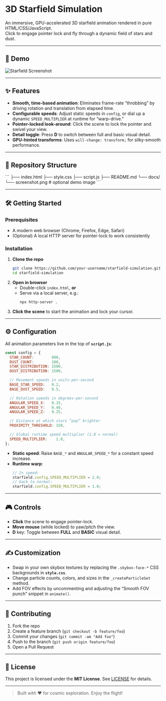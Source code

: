 # 3D Starfield Simulation

An immersive, GPU-accelerated 3D starfield animation rendered in pure HTML/CSS/JavaScript.  
Click to engage pointer lock and fly through a dynamic field of stars and dust.

---

## 🚀 Demo

![Starfield Screenshot](docs/screenshot.png)

---

## ✨ Features

- **Smooth, time-based animation**: Eliminates frame-rate “throbbing” by driving rotation and translation from elapsed time.  
- **Configurable speeds**: Adjust static speeds in `config`, or dial up a dynamic `SPEED_MULTIPLIER` at runtime for “warp-drive.”  
- **Pointer-locked look-around**: Click the scene to lock the pointer and swivel your view.  
- **Detail toggle**: Press **D** to switch between full and basic visual detail.  
- **GPU-hinted transforms**: Uses `will-change: transform;` for silky-smooth performance.

---

## 📁 Repository Structure

\`\`\`
├── index.html
├── style.css
├── script.js
├── README.md
└── docs/
    └── screenshot.png   # optional demo image
\`\`\`

---

## 🛠️ Getting Started

### Prerequisites

- A modern web browser (Chrome, Firefox, Edge, Safari)
- (Optional) A local HTTP server for pointer-lock to work consistently

### Installation

1. **Clone the repo**  
   ```bash
   git clone https://github.com/your-username/starfield-simulation.git
   cd starfield-simulation
   ```
2. **Open in browser**  
   - Double-click `index.html`, **or**  
   - Serve via a local server, e.g.:  
     ```bash
     npx http-server .
     ```
3. **Click the scene** to start the animation and lock your cursor.

---

## ⚙️ Configuration

All animation parameters live in the top of **`script.js`**:

```js
const config = {
  STAR_COUNT:        800,
  DUST_COUNT:        100,
  STAR_DISTRIBUTION: 1500,
  DUST_DISTRIBUTION: 1500,

  // Movement speeds in units-per-second
  BASE_STAR_SPEED:   0.2,
  BASE_DUST_SPEED:   0.5,

  // Rotation speeds in degrees-per-second
  ANGULAR_SPEED_X:   0.15,
  ANGULAR_SPEED_Y:   0.40,
  ANGULAR_SPEED_Z:   0.25,

  // Distance at which stars “pop” brighter
  PROXIMITY_THRESHOLD: 150,

  // Global runtime speed multiplier (1.0 = normal)
  SPEED_MULTIPLIER:    1.0,
};
```

- **Static speed**: Raise `BASE_*` and `ANGULAR_SPEED_*` for a constant speed increase.  
- **Runtime warp**:  
  ```js
  // 2× speed:
  starfield.config.SPEED_MULTIPLIER = 2.0;
  // back to normal:
  starfield.config.SPEED_MULTIPLIER = 1.0;
  ```

---

## 🎮 Controls

- **Click** the scene to engage pointer-lock.  
- **Move mouse** (while locked) to yaw/pitch the view.  
- **D** key: Toggle between **FULL** and **BASIC** visual detail.

---

## ✍️ Customization

- Swap in your own skybox textures by replacing the `.skybox-face-*` CSS backgrounds in **`style.css`**.  
- Change particle counts, colors, and sizes in the `_createParticleSet` method.  
- Add FOV effects by uncommenting and adjusting the “Smooth FOV punch” snippet in `animate()`.

---

## 🤝 Contributing

1. Fork the repo  
2. Create a feature branch (`git checkout -b feature/foo`)  
3. Commit your changes (`git commit -am "Add foo"`)  
4. Push to the branch (`git push origin feature/foo`)  
5. Open a Pull Request

---

## 📄 License

This project is licensed under the **MIT License**. See [LICENSE](LICENSE) for details.

---

> Built with ♥︎ for cosmic exploration. Enjoy the flight!
